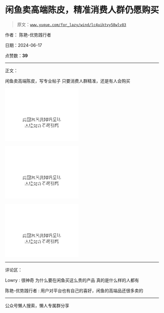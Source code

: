 # 闲鱼卖高端陈皮，精准消费人群仍愿购买

> 原文：[`www.yuque.com/for_lazy/wind/lc4uiktvy58wlv83`](https://www.yuque.com/for_lazy/wind/lc4uiktvy58wlv83)

作者： 陈艳-优势践行者

日期：2024-06-17

点赞数：**39**

* * *

正文：

闲鱼卖高端陈皮，写专业帖子 只要消费人群精准，还是有人会购买

![](img/5ca49dc613f940a9da92ff01f95f77e3.png "None")

![](img/667caba77247eea6e4520a8d895e7102.png "None")

![](img/44e96f7f22a68572072cddd2663f110b.png "None")

* * *

评论区：

Lowry : 很神奇 为什么要在闲鱼买这么贵的产品 真的是什么样的人都有

陈艳-优势践行者 : 用户对平台也有自己的喜好，闲鱼的高端品还很多卖的

* * *

公众号懒人搜索，懒人专属群分享